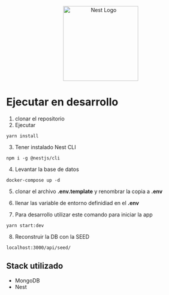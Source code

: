 <p align="center">
  <a href="http://nestjs.com/" target="blank"><img src="https://nestjs.com/img/logo-small.svg" width="200" alt="Nest Logo" /></a>
</p>

# Ejecutar en desarrollo
1. clonar el repositorio
2. Ejecutar
```
yarn install
```
3. Tener instalado Nest CLI
```
npm i -g @nestjs/cli
```

4. Levantar la base de datos
```
docker-compose up -d
```

5. clonar el archivo __.env.template__ y renombrar la copia a __.env__

6. llenar las variable de entorno definidiad en el __.env__

7. Para desarrollo utilizar este comando para iniciar la app
```
yarn start:dev
```

8. Reconstruir la DB con la SEED
```
localhost:3000/api/seed/
```

## Stack utilizado
* MongoDB
* Nest
